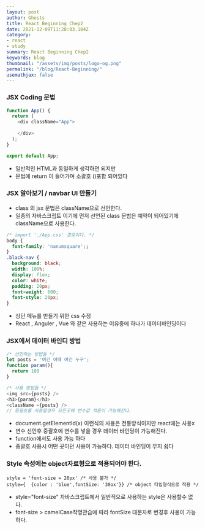 ```yaml
---
layout: post
author: Ghosts
title: React Beginning Chep2
date: 2021-12-09T11:28:03.104Z
category:
- react
- study
summary: React Beginning Chep2
keywords: blog
thumbnail: "/assets/img/posts/logo-og.png"
permalink: "/blog/React-Beginning/"
usemathjax: false
---
```


### JSX Coding 문법

~~~javascript
function App() {
  return (
    <div className="App">
      
    </div>
  );
}

export default App;
~~~

- 일반적인 HTML과 동일하게 생각하면 되지만 
- 문법에 return 이 들어가며 소괄호 ()포함 되어있다 
  
### JSX 알아보기  / navbar UI 만들기

- class 의 jsx 문법은 className으로 선언한다. 
- 일종의 자바스크립트 이기에 먼저 선언된 class 문법은 예약이 되어있기에 className으로 사용한다. 


~~~css
/* import './App.css' 경로이다. */
body {
  font-family: 'nanumsquare';;
}
.black-nav {
  background: black;
  width: 100%;
  display: flex;
  color: white;
  padding: 20px;
  font-weight: 600;
  font-style: 20px;
}
~~~

- 상단 메뉴를 만들기 위한 css 수정
- React ,  Anguler , Vue 와 같은 사용하는 이유중에 하나가 데이터바인딩이다

### JSX에서 데이터 바인디 방법 
~~~javascript
/* 선언하는 방법들 */
let posts = '여긴 어때 여긴 누구';
function param(){
  return 100 
}

/* 사용 방법들 */
<img src={posts} />
<h3>{param}</h3>
<className ={posts} />
// 중괄호를 사용할경우 모든곳에 변수값 적용이 가능해진다. 

~~~
 - document.getElementId(x) 이런식의 사용은 전통방식이지만 react에는 사용x
 - 변수 선언후 중괄호에 변수를 넣을 경우 데이터 바인딩이 가능해진다. 
 - function에서도 사용 가능 하다 
 - 중괄호 사용시 어떤 곳이던 사용이 가능하다. 데이터 바인딩이 무지 쉽다


### Style 속성에는 object자료형으로 적용되어야 한다. 
~~~
style = 'font-size = 20px' /* 사용 불가 */
style={  {color : 'blue',fontSize: '30ox'}} /* object 타입형식으로 적용 */
~~~
 - style="font-size" 자바스크립트에서 일반적으로 사용하는 style은 사용할수 없다.  
 - font-size > camelCase작명관습에 따라 fontSize 대문자로 변경후 사용이 가능하다. 
